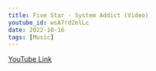 ```yaml
---
title: Five Star - System Addict (Video)
youtube_id: wsA7rdZelLc
date: 2022-10-16
tags: [Music]
---
```



[YouTube Link](https://www.youtube.com/watch?v=wsA7rdZelLc)
